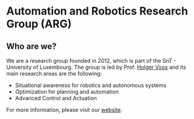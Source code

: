 # Automation and Robotics Research Group (ARG)

## Who are we?

We are a research group founded in 2012, which is part of the SnT - University of Luxembourg. The group is led by Prof. [Holger Voos](https://wwwen.uni.lu/studies/fstm/interdisciplinary_space_master/holger_voos) and its main research areas are the following:

- Situational awareness for robotics and autonomous systems
- Optimization for planning and automation
- Advanced Control and Actuation

For more information, please visit our [website](https://snt-arg.github.io/).
